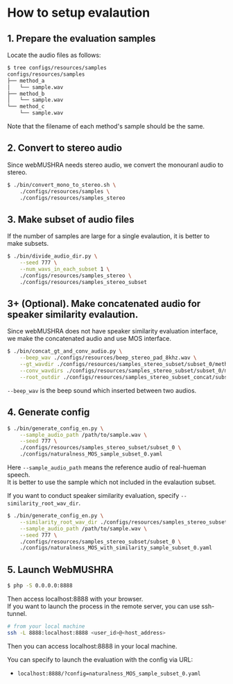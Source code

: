 # How to setup evalaution

## 1. Prepare the evaluation samples

Locate the audio files as follows:

```bash
$ tree configs/resources/samples
configs/resources/samples
├── method_a
│   └── sample.wav
├── method_b
│   └── sample.wav
└── method_c
    └── sample.wav
```

Note that the filename of each method's sample should be the same.

## 2. Convert to stereo audio

Since webMUSHRA needs stereo audio, we convert the monouranl audio to stereo.

```bash
$ ./bin/convert_mono_to_stereo.sh \
    ./configs/resources/samples \
    ./configs/resources/samples_stereo
```

## 3. Make subset of audio files

If the number of samples are large for a single evalaution, it is better to make subsets.

```bash
$ ./bin/divide_audio_dir.py \
    --seed 777 \
    --num_wavs_in_each_subset 1 \
    ./configs/resources/samples_stereo \
    ./configs/resources/samples_stereo_subset
```

## 3+ (Optional). Make concatenated audio for speaker similarity evalaution.

Since webMUSHRA does not have speaker similarity evaluation interface, we make the concatenated audio and use MOS interface.

```bash
$ ./bin/concat_gt_and_conv_audio.py \
    --beep_wav ./configs/resources/beep_stereo_pad_8khz.wav \
    --gt_wavdir ./configs/resources/samples_stereo_subset/subset_0/method_a \
    --conv_wavdirs ./configs/resources/samples_stereo_subset/subset_0/method_{b,c} \
    --root_outdir ./configs/resources/samples_stereo_subset_concat/subset_0
```

`--beep_wav` is the beep sound which inserted between two audios.

## 4. Generate config

```bash
$ ./bin/generate_config_en.py \
    --sample_audio_path /path/to/sample.wav \
    --seed 777 \
    ./configs/resources/samples_stereo_subset/subset_0 \
    ./configs/naturalness_MOS_sample_subset_0.yaml
```

Here `--sample_audio_path` means the reference audio of real-hueman speech.  
It is better to use the sample which not included in the evalaution subset.

If you want to conduct speaker similarity evaluation, specify `--similarity_root_wav_dir`.

```bash
$ ./bin/generate_config_en.py \
    --similarity_root_wav_dir ./configs/resources/samples_stereo_subset_concat/subset_0 \
    --sample_audio_path /path/to/sample.wav \
    --seed 777 \
    ./configs/resources/samples_stereo_subset/subset_0 \
    ./configs/naturalness_MOS_with_similarity_sample_subset_0.yaml
```

## 5. Launch WebMUSHRA

```bash
$ php -S 0.0.0.0:8888
```

Then access localhost:8888 with your browser.  
If you want to launch the process in the remote server, you can use ssh-tunnel.

```bash
# from your local machine
ssh -L 8888:localhost:8888 <user_id>@<host_address>
```

Then you can access localhost:8888 in your local machine.

You can specify to launch the evaluation with the config via URL:

- `localhost:8888/?config=naturalness_MOS_sample_subset_0.yaml`
